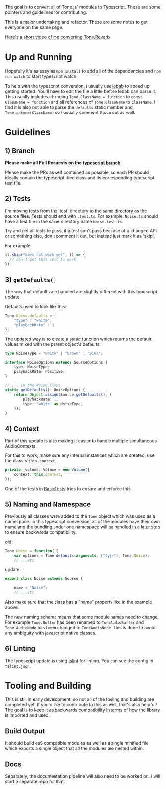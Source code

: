 The goal is to convert all of Tone.js' modules to Typescript. These are some pointers and guidelines for contributing. 

This is a major undertaking and refactor. These are some notes to get everyone on the same page. 

[Here's a short video of me converting Tone.Reverb](https://www.youtube.com/watch?v=5wo98hOKR5k)

# Up and Running

Hopefully it's as easy as `npm install` to add all of the dependencies and `npm run watch` to start typescript watch

To help with the typescript conversion, i usually use [lebab](https://github.com/lebab/lebab) to speed up getting started. You'll have to edit the file a little before lebab can parse it. This usually includes changing `Tone.ClassName = function` to `const ClassName = function` and all references of `Tone.ClassName` to `ClassName`. I find it is also not able to parse the `defaults` static member and `Tone.extend(ClassName)` so i usually comment those out as well. 

# Guidelines

## 1) Branch

**Please make all Pull Requests on the [typescript branch](https://github.com/Tonejs/Tone.js/tree/typescript).**

Please make the PRs as self contained as possible, so each PR should ideally contain the typescript'ified class and its corresponding typescript test file. 

## 2) Tests

I'm moving tests from the 'test' directory to the same directory as the source files. Tests should end with `.test.ts`. For example, `Noise.ts` should have a test file in the same directory name `Noise.test.ts`. 

Try and get all tests to pass, if a test can't pass because of a changed API or something else, don't comment it out, but instead just mark it as 'skip'. 

For example: 

```javascript
it.skip("does not work yet", () => {
  // can't get this test to work
})
```

## 3) `getDefaults()`

The way that defaults are handled are slightly different with this typescript update. 

Defaults used to look like this:
```javascript
Tone.Noise.defaults = {
	"type" : "white",
	"playbackRate" : 1
};
```

The updated way is to create a static function which returns the default values mixed with the parent object's defaults: 

```typescript
type NoiseType = "white" | "brown" | "pink";

interface NoiseOptions extends SourceOptions {
	type: NoiseType;
	playbackRate: Positive;
}

// ... in the Noise Class
static getDefaults(): NoiseOptions {
	return Object.assign(Source.getDefaults(), {
		playbackRate: 1,
		type: "white" as NoiseType,
	});
}
```

## 4) Context

Part of this update is also making it easier to handle multiple simultaneous AudioContexts. 

For this to work, make sure any internal instances which are created, use the class's `this.context`. 

```typescript
private _volume: Volume = new Volume({
	context: this.context,
});
```

One of the tests in [BasicTests](https://github.com/Tonejs/Tone.js/blob/typescript/test/helper/Basic.js) tries to ensure and enforce this. 

## 5) Naming and Namespace

Previously all classes were added to the `Tone` object which was used as a namespace. In this typescript conversion, all of the modules have their own name and the bundling under one namespace will be handled in a later step to ensure backwards compatibility. 

old:
```javascript
Tone.Noise = function(){
	var options = Tone.defaults(arguments, ["type"], Tone.Noise);
	// ...etc
```

update:
```typescript
export class Noise extends Source {

	name = "Noise";
	// ...etc
```

Also make sure that the class has a "name" property like in the example above. 

The new naming scheme means that some module names need to change. For example `Tone.Buffer` has been renamed to `ToneAudioBuffer` and `Tone.AudioNode` has been changed to `ToneAudioNode`. This is done to avoid any ambiguity with javascript native classes.

## 6) Linting

The typescript update is using [tslint](https://palantir.github.io/tslint/) for linting. You can see the config in `tslint.json`. 

# Tooling and Building

This is still in early development, so not all of the tooling and building are completed yet. If you'd like to contribute to this as well, that's also helpful! The goal is to keep it as backwards compatibility in terms of how the library is imported and used. 

## Build Output 

It should build es5 compatible modules as well as a single minified file which exports a single object that all the modules are nested within. 

## Docs

Separately, the documentation pipeline will also need to be worked on. i will start a separate repo for that. 